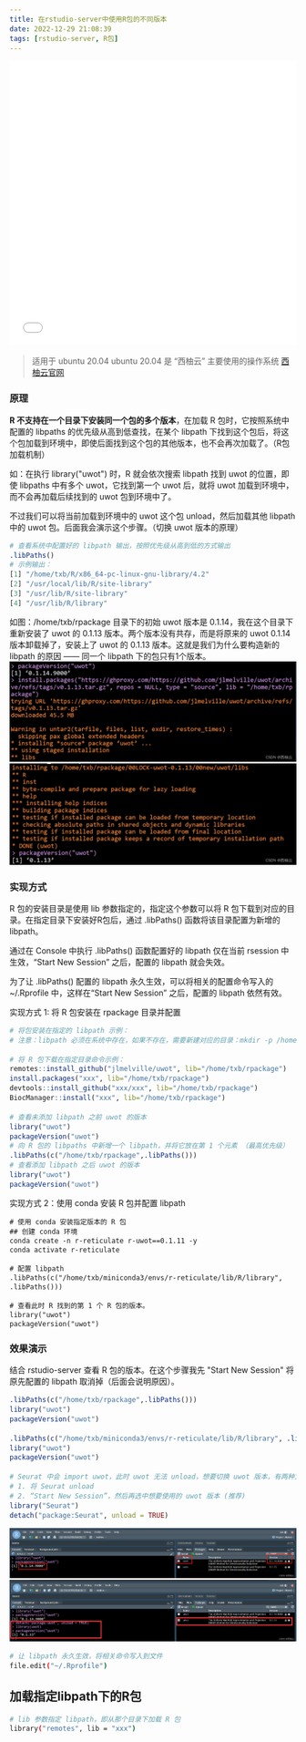 ```yaml
---
title: 在rstudio-server中使用R包的不同版本
date: 2022-12-29 21:08:39
tags: [rstudio-server, R包]
---
```

<iframe src="//player.bilibili.com/player.html?aid=986974785&bvid=BV1xt4y1T7Gd&cid=881793170&page=1"style="width:100%;height:500px;min-width:375px;min-height:200px" scrolling="no" border="0" frameborder="no" framespacing="0" allowfullscreen="true"> </iframe>

<!--more-->
> 适用于 ubuntu 20.04
> ubuntu 20.04 是 “西柚云” 主要使用的操作系统 [西柚云官网](https://www.xiyoucloud.net/aff/VKRWMUHQ)

### 原理


**R 不支持在一个目录下安装同一个包的多个版本**，在加载 R 包时，它按照系统中配置的 libpaths 的优先级从高到低查找，在某个 libpath 下找到这个包后，将这个包加载到环境中，即使后面找到这个包的其他版本，也不会再次加载了。（R包加载机制）

如：在执行 library("uwot") 时，R 就会依次搜索 libpath 找到 uwot 的位置，即使 libpaths 中有多个 uwot，它找到第一个 uwot 后，就将 uwot 加载到环境中，而不会再加载后续找到的 uwot 包到环境中了。

不过我们可以将当前加载到环境中的 uwot 这个包 unload，然后加载其他 libpath 中的 uwot 包。后面我会演示这个步骤。（切换 uwot 版本的原理）

```R
# 查看系统中配置好的 libpath 输出，按照优先级从高到低的方式输出
.libPaths()
# 示例输出：
[1] "/home/txb/R/x86_64-pc-linux-gnu-library/4.2"
[2] "/usr/local/lib/R/site-library"              
[3] "/usr/lib/R/site-library"                    
[4] "/usr/lib/R/library" 
```
如图：/home/txb/rpackage 目录下的初始 uwot 版本是 0.1.14，我在这个目录下重新安装了 uwot 的 0.1.13 版本。两个版本没有共存，而是将原来的 uwot 0.1.14 版本卸载掉了，安装上了 uwot 的 0.1.13 版本。这就是我们为什么要构造新的 libpath 的原因 —— 同一个 libpath 下的包只有1个版本。
![在这里插入图片描述](在rstudio-server中使用R包的不同版本/5464ff7939c74430acfb02a24a88e690.png)
![在这里插入图片描述](在rstudio-server中使用R包的不同版本/5ede430fd04f42f29a09540c89da992b.png)

### 实现方式

R 包的安装目录是使用 lib 参数指定的，指定这个参数可以将 R 包下载到对应的目录。在指定目录下安装好R包后，通过 .libPaths() 函数将该目录配置为新增的 libpath。

通过在 Console 中执行 .libPaths() 函数配置好的 libpath 仅在当前 rsession 中生效，“Start New Session” 之后，配置的 libpath 就会失效。

为了让 .libPaths() 配置的 libpath 永久生效，可以将相关的配置命令写入的 ~/.Rprofile 中，这样在“Start New Session” 之后，配置的 libpath 依然有效。

实现方式 1: 将 R 包安装在 rpackage 目录并配置

```R
# 将包安装在指定的 libpath 示例：
# 注意：libpath 必须在系统中存在，如果不存在，需要新建对应的目录：mkdir -p /home/txb/rpackage

# 将 R 包下载在指定目录命令示例：
remotes::install_github("jlmelville/uwot", lib="/home/txb/rpackage")
install.packages("xxx", lib="/home/txb/rpackage")
devtools::install_github("xxx/xxx", lib="/home/txb/rpackage")
BiocManager::install("xxx", lib="/home/txb/rpackage")

# 查看未添加 libpath 之前 uwot 的版本
library("uwot")
packageVersion("uwot")
# 向 R 包的 libpaths 中新增一个 libpath，并将它放在第 1 个元素 （最高优先级）
.libPaths(c("/home/txb/rpackage",.libPaths()))
# 查看添加 libpath 之后 uwot 的版本
library("uwot")
packageVersion("uwot")
```

实现方式 2：使用 conda 安装 R 包并配置 libpath

```shell
# 使用 conda 安装指定版本的 R 包
## 创建 conda 环境
conda create -n r-reticulate r-uwot==0.1.11 -y
conda activate r-reticulate 

# 配置 libpath
.libPaths(c("/home/txb/miniconda3/envs/r-reticulate/lib/R/library", .libPaths()))

# 查看此时 R 找到的第 1 个 R 包的版本。
library("uwot")
packageVersion("uwot")
```

### 效果演示


结合 rstudio-server 查看 R 包的版本。在这个步骤我先 "Start New Session" 将原先配置的 libpath 取消掉（后面会说明原因）。

```R
.libPaths(c("/home/txb/rpackage",.libPaths()))
library("uwot")
packageVersion("uwot")

.libPaths(c("/home/txb/miniconda3/envs/r-reticulate/lib/R/library", .libPaths()))
library("uwot")
packageVersion("uwot")

# Seurat 中会 import uwot，此时 uwot 无法 unload，想要切换 uwot 版本，有两种方式。
# 1. 将 Seurat unload
# 2. “Start New Session”，然后再选中想要使用的 uwot 版本 (推荐)
library("Seurat")
detach("package:Seurat", unload = TRUE)
```

![请添加图片描述](在rstudio-server中使用R包的不同版本/e69c3a3181f7466bafb4e6f27f02fd80.png)
![请添加图片描述](在rstudio-server中使用R包的不同版本/24267bfcfa654dd2bb5ab21f0f909982.png)

```bash
# 让 libpath 永久生效，将相关命令写入到文件
file.edit("~/.Rprofile")
```

## 加载指定libpath下的R包

```bash
# lib 参数指定 libpath，即从那个目录下加载 R 包
library("remotes", lib = "xxx")
```

